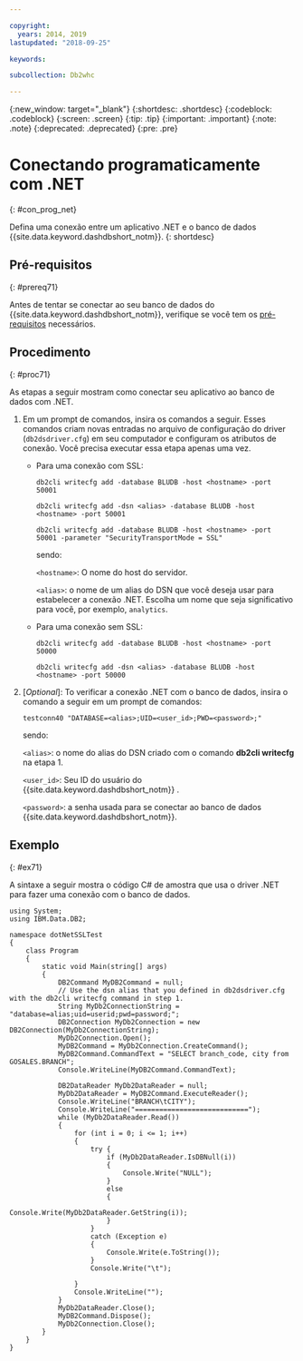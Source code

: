 ```yaml
---

copyright:
  years: 2014, 2019
lastupdated: "2018-09-25"

keywords:

subcollection: Db2whc

---
```


<!-- Attribute definitions --> 
{:new_window: target="_blank"}
{:shortdesc: .shortdesc}
{:codeblock: .codeblock}
{:screen: .screen}
{:tip: .tip}
{:important: .important}
{:note: .note}
{:deprecated: .deprecated}
{:pre: .pre}

# Conectando programaticamente com .NET
{: #con_prog_net}

Defina uma conexão entre um aplicativo .NET e o banco de dados {{site.data.keyword.dashdbshort_notm}}. 
{: shortdesc}

## Pré-requisitos
{: #prereq71}

Antes de tentar se conectar ao seu banco de dados do {{site.data.keyword.dashdbshort_notm}}, verifique se você tem os [pré-requisitos](/docs/services/Db2whc/connecting/connecting.html#prereqs) necessários.

<!-- Before you can connect to your database, you must perform the following steps:

- [Verify prerequisites](prereqs.html), including installing driver packages, configuring your local environment, and downloading SSL certificates (if needed)
- Collect [connection information](credentials.html), including database details such as host name and port numbers, and connection credentials such as user ID and password -->

## Procedimento
{: #proc71}

As etapas a seguir mostram como conectar seu aplicativo ao banco de dados com .NET.

1. Em um prompt de comandos, insira os comandos a seguir. Esses comandos criam novas entradas no arquivo de configuração do driver (`db2dsdriver.cfg`) em seu computador e configuram os atributos de conexão. Você precisa executar essa etapa apenas uma vez.
        
   - Para uma conexão com SSL:

     ` db2cli writecfg add -database BLUDB -host <hostname> -port 50001 `

     ` db2cli writecfg add -dsn <alias> -database BLUDB -host <hostname> -port 50001 `

     ` db2cli writecfg add -database BLUDB -host <hostname> -port 50001 -parameter "SecurityTransportMode = SSL" `

     sendo:

     `<hostname>`: O nome do host do servidor.
    
     `<alias>`: o nome de um alias do DSN que você deseja usar para estabelecer a conexão .NET. Escolha um nome que seja significativo para você, por exemplo, `analytics`. 

   - Para uma conexão sem SSL:

     ` db2cli writecfg add -database BLUDB -host <hostname> -port 50000 `

     ` db2cli writecfg add -dsn <alias> -database BLUDB -host <hostname> -port 50000 `

2. [*Optional*]: To verificar a conexão .NET com o banco de dados, insira o comando a seguir em um prompt de comandos:

   `testconn40 "DATABASE=<alias>;UID=<user_id>;PWD=<password>;"`

   sendo:

   `<alias>`: o nome do alias do DSN criado com o comando **db2cli writecfg** na etapa 1.
    
   `<user_id>`: Seu ID do usuário do  {{site.data.keyword.dashdbshort_notm}} . 
    
   `<password>`: a senha usada para se conectar ao banco de dados {{site.data.keyword.dashdbshort_notm}}. 

## Exemplo
{: #ex71}

A sintaxe a seguir mostra o código C# de amostra que usa o driver .NET para fazer uma conexão com o banco de dados.

```
using System;
using IBM.Data.DB2;

namespace dotNetSSLTest
{
    class Program
    {
        static void Main(string[] args)
        {
            DB2Command MyDB2Command = null;
            // Use the dsn alias that you defined in db2dsdriver.cfg with the db2cli writecfg command in step 1.
            String MyDb2ConnectionString = "database=alias;uid=userid;pwd=password;"; 
            DB2Connection MyDb2Connection = new DB2Connection(MyDb2ConnectionString);
            MyDb2Connection.Open();
            MyDB2Command = MyDb2Connection.CreateCommand();
            MyDB2Command.CommandText = "SELECT branch_code, city from GOSALES.BRANCH";
            Console.WriteLine(MyDB2Command.CommandText);

            DB2DataReader MyDb2DataReader = null;
            MyDb2DataReader = MyDB2Command.ExecuteReader();
            Console.WriteLine("BRANCH\tCITY");
            Console.WriteLine("============================");
            while (MyDb2DataReader.Read())
            {
                for (int i = 0; i <= 1; i++)
                {
                    try {
                        if (MyDb2DataReader.IsDBNull(i))
                        {
                            Console.Write("NULL");
                        }
                        else
                        {
                            Console.Write(MyDb2DataReader.GetString(i));
                        }
                    }
                    catch (Exception e)
                    {
                        Console.Write(e.ToString());
                    }
                    Console.Write("\t"); 

                }
                Console.WriteLine("");
            }
            MyDb2DataReader.Close();
            MyDB2Command.Dispose();
            MyDb2Connection.Close();
        }
    }
}
```

